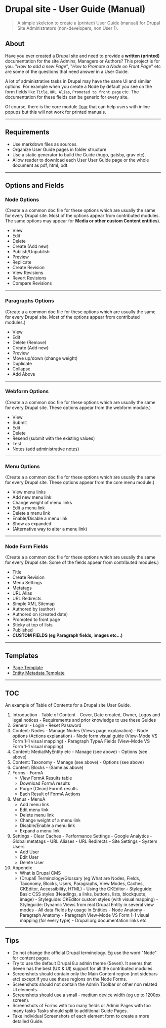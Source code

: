 # Drupal site - User Guide (Manual)
> A simple skeleton to create a (printed) User Guide (manual) for Drupal Site Administrators (non-developers, non User 1). 

## About
Have you ever created a Drupal site and need to provide a **written (printed)** documentation for the site Admins, Managers or Authors? This project is for you. "*How to add a new Page*", "*How to Promote a Node on Front Page*" etc are some of the questions that need answer in a User Guide. 

A lot of administrative tasks in Drupal may have the same UI and similar options. For example when you create a Node by default you see on the form fields like `Title`, `URL Alias`, `Promoted to front page` etc. The documentation for these fields can be generic for every site.

Of course, there is the core module [Tour](https://www.drupal.org/docs/8/core/modules/tour) that can help users with inline popups but this will not work for printed manuals.

---

## Requirements
- Use markdown files as sources.
- Organize User Guide pages in folder structure
- Use a static generator to build the Guide (hugo, gatsby, grav etc).
- Allow reader to download each User User Guide page or the whole document as pdf, html, odt.

---

## Options and Fields

### Node Options

(Create a a common doc file for these options which are usually the same for every Drupal site. Most of the options appear from contributed modules. The same options may appear for **Media or other custom Content entities**).

- View
- Edit
- Delete
- Create (Add new)
- Publish/Unpublish
- Preview
- Replicate
- Create Revision
- View Revisions
- Revert Revisions
- Compare Revisions

---

### Paragraphs Options
(Create a a common doc file for these options which are usually the same for every Drupal site. Most of the options appear from contributed modules.)

- View
- Edit
- Delete (Remove)
- Create (Add new)
- Preview
- Move up/down (change weight)
- Duplicate
- Collapse
- Add Above

---

### Webform Options
(Create a a common doc file for these options which are usually the same for every Drupal site. These options appear from the webform module.)

- View
- Submit
- Edit
- Delete
- Resend (submit with the existing values)
- Test
- Notes (add administrative notes)

---

### Menu Options
(Create a a common doc file for these options which are usually the same for every Drupal site. These options appear from the core menu module.)

- View menu links
- Add new menu link
- Change weight of menu links
- Edit a menu link
- Delete a menu link
- Enable/Disable a menu link
- Show as expanded
- (Alternative way to alter a menu link)

---

### Node Form Fields

(Create a a common doc file for these options which are usually the same for every Drupal site. Some of the fields appear from contributed modules.)

- Title
- Create Revision
- Menu Settings
- Metatags
- URL Alias
- URL Redirects
- Simple XML Sitemap
- Authored by (author)
- Authored on (created date)
- Promoted to front page
- Sticky at top of lists
- Published
- **CUSTOM FIELDS (eg Paragraph fields, images etc...)**

---

## Templates
- [Page Template](/templates/page.md)
- [Entity Metadata Template](/templates/entity_metadata.md)

---

## TOC
An example of Table of Contents for a Drupal site User Guide.

  1. Introduction
    - Table of Content
    - Cover, Date created, Owner, Logos and legal notices
    - Requirements and prior knowledge to use these Guides
  2. General
    - Login
    - Reset Password
  3. Content: Nodes
    - Manage Nodes (Views page explanation)
    - Node options (Actions explanation)
    - Node form visual guide (View-Mode VS Form 1-1 visual mapping)
    - Paragraph TypeA Fields (View-Mode VS Form 1-1 visual mapping)
  4. Content: Media/MyEntity etc
    - Manage (see above)
    - Options (see above)
  5. Content: Taxonomy
    - Manage (see above)
    - Options (see above)
  6. Content: Blocks
    - (Same as above)
  7. Forms
    - FormA
      - View FormA Results table
      - Download FormA results
      - Purge (Clean) FormA results
      - Each Result of FormA Actions
  8. Menus
    - MenuA
      - Add menu link
      - Edit menu link
      - Delete menu link
      - Change weight of a menu link
      - Disable/Enable a menu link
      - Expand a menu link
  9. Settings
    - Clear Caches
    - Performance Settings
    - Google Analytics
    - Global metatags
    - URL Aliases
    - URL Redirects
    - Site Settings
    - System Users
      - Add User
      - Edit User
      - Delete User
  10. Appendix
      - What is Drupal CMS
      - (Drupal) Terminology/Glossary (eg What are Nodes, Fields, Taxonomy, Blocks, Users, Paragraphs, View Modes, Caches, CKEditor, Accessibility, HTML)
    - Using the CKEditor
    - Styleguide: Basic CSS styles (Headings, a links, buttons, lists, blockquote, image)
    - Styleguide: CKEditor custom styles (with visual mapping)
    - Styleguide: Dynamic Views from real Drupal Entity in several view modes
    - All data Fields by usage in Entities
    - Node Anatomy
    - Paragraph Anatomy
    - Paragraph View-Mode VS Form 1-1 visual mapping (for every type)
    - Drupal.org documentation links etc

---

## Tips
- Do not change the official Drupal terminology. Eg use the word "Node" for content pages.
- Try to use the default Drupal 8.x admin theme (Seven). It seems that Seven has the best (UX & UI) support for all the contributed modules.
- Screenshots should contain only the Main Content region (not sidebars etc) except if you use these regions on the Node Forms.
- Screenshots should not contain the Admin Toolbar or other non related UI elements.
- Screenshots should use a small - medium device width (eg up to 1200px screen).
- Screenshots of Forms with too many fields or Admin Pages with too many tasks Tasks should split to additional Guide Pages.
- Take individual Screenshots of each element form to create a more detailed Guide.
